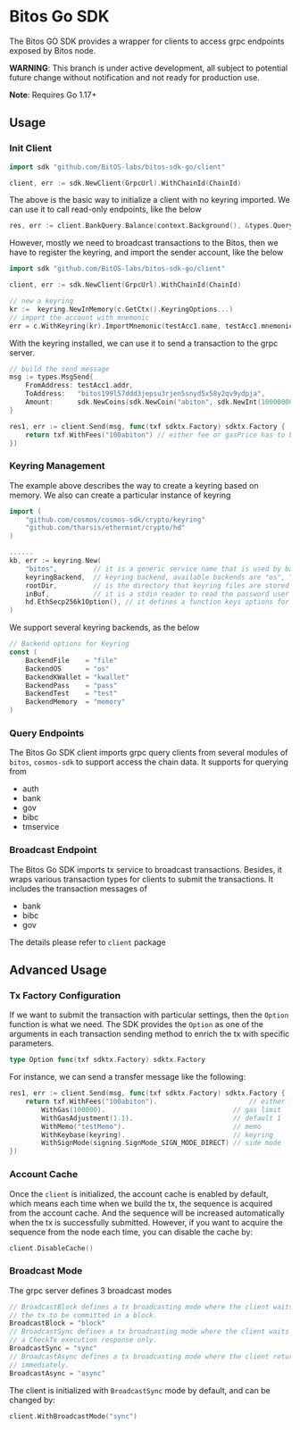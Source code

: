 # Bitos Go SDK

The Bitos GO SDK provides a wrapper for clients to access grpc endpoints exposed by Bitos node.

**WARNING**: This branch is under active development, all subject to potential future change without notification and not ready for production use.

**Note**: Requires Go 1.17+

## Usage

### Init Client

```go
import sdk "github.com/BitOS-labs/bitos-sdk-go/client"

client, err := sdk.NewClient(GrpcUrl).WithChainId(ChainId)
```

The above is the basic way to initialize a client with no keyring imported. We can use it to call read-only endpoints, like the below

```go
res, err := client.BankQuery.Balance(context.Background(), &types.QueryBalanceRequest{Address: "bitos1qz4xxmn73s8tkttqkw396vklcanl5nzkappyzy", Denom: "abiton"})
```

However, mostly we need to broadcast transactions to the Bitos, then we have to register the keyring, and import the sender account, like the below

```go
import sdk "github.com/BitOS-labs/bitos-sdk-go/client"

client, err := sdk.NewClient(GrpcUrl).WithChainId(ChainId)

// new a keyring 
kr :=  keyring.NewInMemory(c.GetCtx().KeyringOptions...)
// import the account with mnemonic
err = c.WithKeyring(kr).ImportMnemonic(testAcc1.name, testAcc1.mnemonic)
```

With the keyring installed, we can use it to send a transaction to the grpc server.

```go
// build the send message
msg := types.MsgSend{
    FromAddress: testAcc1.addr,
    ToAddress:   "bitos199l57ddd3jepsu3rjen5snyd5x58y2qv9ydpja",
    Amount:      sdk.NewCoins(sdk.NewCoin("abiton", sdk.NewInt(10000000))),
}

res1, err := client.Send(msg, func(txf sdktx.Factory) sdktx.Factory {
    return txf.WithFees("100abiton") // either fee or gasPrice has to be provided
})
```

### Keyring Management

The example above describes the way to create a keyring based on memory. We also can create a particular instance of keyring

```go
import ( 
    "github.com/cosmos/cosmos-sdk/crypto/keyring"
    "github.com/tharsis/ethermint/crypto/hd"
)

......
kb, err := keyring.New(
    "bitos",         // it is a generic service name that is used by backends that support the concept
    keyringBackend,  // keyring backend, available backends are "os", "file", "kwallet", "memory", "pass", "test".
    rootDir,         // is the directory that keyring files are stored in
    inBuf,           // it is a stdin reader to read the password user needs to input(only os/file backend needed)
    hd.EthSecp256k1Option(), // it defines a function keys options for the ethereum Secp256k1 curve. It is a MUST to our Bitos chain
)
```

We support several keyring backends, as the below

```go
// Backend options for Keyring
const (
    BackendFile    = "file"
    BackendOS      = "os"
    BackendKWallet = "kwallet"
    BackendPass    = "pass"
    BackendTest    = "test"
    BackendMemory  = "memory"
)
```

### Query Endpoints

The Bitos Go SDK client imports grpc query clients from several modules of `bitos`, `cosmos-sdk` to support access the chain data.
It supports for querying from

- auth
- bank
- gov
- bibc
- tmservice

### Broadcast Endpoint

The Bitos Go SDK imports tx service to broadcast transactions. Besides, it wraps various transaction types for clients to submit the transactions. It includes the transaction messages of

- bank
- bibc
- gov

The details please refer to `client` package

## Advanced Usage

### Tx Factory Configuration

If we want to submit the transaction with particular settings, then the `Option` function is what we need. The SDK provides the `Option` as one of the arguments in each transaction sending method to enrich the tx with specific parameters.

```go
type Option func(txf sdktx.Factory) sdktx.Factory
```

For instance, we can send a transfer message like the following:

```go
res1, err := client.Send(msg, func(txf sdktx.Factory) sdktx.Factory {
    return txf.WithFees("100abiton").                       // either fee or gasPrice has to be provided
        WithGas(100000).                                // gas limit
        WithGasAdjustment(1.1).                         // default 1
        WithMemo("testMemo").                           // memo 
        WithKeybase(keyring).                           // keyring
        WithSignMode(signing.SignMode_SIGN_MODE_DIRECT) // side mode
})
```

### Account Cache

Once the `client` is initialized, the account cache is enabled by default, which means each time when we build the tx, the sequence is acquired from the account cache. And the sequence will be increased automatically when the tx is successfully submitted.
However, if you want to acquire the sequence from the node each time, you can disable the cache by:

```go
client.DisableCache()
```

### Broadcast Mode

The grpc server defines 3 broadcast modes

```go
// BroadcastBlock defines a tx broadcasting mode where the client waits for
// the tx to be committed in a block.
BroadcastBlock = "block"
// BroadcastSync defines a tx broadcasting mode where the client waits for
// a CheckTx execution response only.
BroadcastSync = "sync"
// BroadcastAsync defines a tx broadcasting mode where the client returns
// immediately.
BroadcastAsync = "async"
```

The client is initialized with `BroadcastSync` mode by default, and can be changed by:

```go
client.WithBroadcastMode("sync")
```
